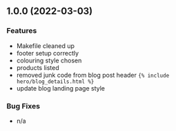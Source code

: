 ## 1.0.0 (2022-03-03)


### Features

* Makefile cleaned up
* footer setup correctly
* colouring style chosen
* products listed
* removed junk code from blog post header `{% include hero/blog_details.html %}`
* update blog landing page style


### Bug Fixes

* n/a
